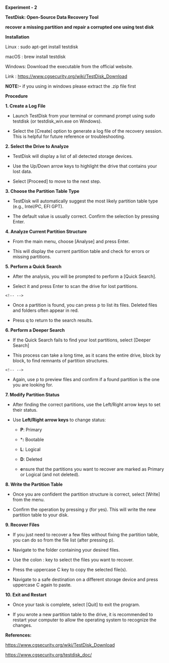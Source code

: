 **Experiment - 2**

**TestDisk: Open-Source Data Recovery Tool**

**recover a missing partition and repair a corrupted one using test
disk**

**Installation**

Linux : sudo apt-get install testdisk

macOS : brew install testdisk

Windows: Download the executable from the official website.

Link : <https://www.cgsecurity.org/wiki/TestDisk_Download>

**NOTE:-** if you using in windows please extract the .zip file first

**Procedure**

**1. Create a Log File**

-   Launch TestDisk from your terminal or command prompt using sudo
    testdisk (or testdisk_win.exe on Windows).

-   Select the \[Create\] option to generate a log file of the recovery
    session. This is helpful for future reference or troubleshooting.

**2. Select the Drive to Analyze**

-   TestDisk will display a list of all detected storage devices.

-   Use the Up/Down arrow keys to highlight the drive that contains your
    lost data.

-   Select \[Proceed\] to move to the next step.

**3. Choose the Partition Table Type**

-   TestDisk will automatically suggest the most likely partition table
    type (e.g., Intel/PC, EFI GPT).

-   The default value is usually correct. Confirm the selection by
    pressing Enter.

**4. Analyze Current Partition Structure**

-   From the main menu, choose \[Analyse\] and press Enter.

-   This will display the current partition table and check for errors
    or missing partitions.

**5. Perform a Quick Search**

-   After the analysis, you will be prompted to perform a \[Quick
    Search\].

-   Select it and press Enter to scan the drive for lost partitions.

```{=html}
<!-- -->
```
-   Once a partition is found, you can press p to list its files.
    Deleted files and folders often appear in red.

-   Press q to return to the search results.

**6. Perform a Deeper Search**

-   If the Quick Search fails to find your lost partitions, select
    \[Deeper Search\]

-   This process can take a long time, as it scans the entire drive,
    block by block, to find remnants of partition structures.

```{=html}
<!-- -->
```
-   Again, use p to preview files and confirm if a found partition is
    the one you are looking for.

**7. Modify Partition Status**

-   After finding the correct partitions, use the Left/Right arrow keys
    to set their status.

-   Use **Left/Right arrow keys** to change status:

    -   **P**: Primary

    -   \***:** Bootable

    -   **L**: Logical

    -   **D**: Deleted

    -   **e**nsure that the partitions you want to recover are marked as
        Primary or Logical (and not deleted).

**8. Write the Partition Table**

-   Once you are confident the partition structure is correct, select
    \[Write\] from the menu.

-   Confirm the operation by pressing y (for yes). This will write the
    new partition table to your disk.

**9. Recover Files**

-   If you just need to recover a few files without fixing the partition
    table, you can do so from the file list (after pressing p).

-   Navigate to the folder containing your desired files.

-   Use the colon : key to select the files you want to recover.

-   Press the uppercase C key to copy the selected file(s).

-   Navigate to a safe destination on a different storage device and
    press uppercase C again to paste.

**10. Exit and Restart**

-   Once your task is complete, select \[Quit\] to exit the program.

-   If you wrote a new partition table to the drive, it is recommended
    to restart your computer to allow the operating system to recognize
    the changes.

**References:**

<https://www.cgsecurity.org/wiki/TestDisk_Download>

<https://www.cgsecurity.org/testdisk_doc/>
